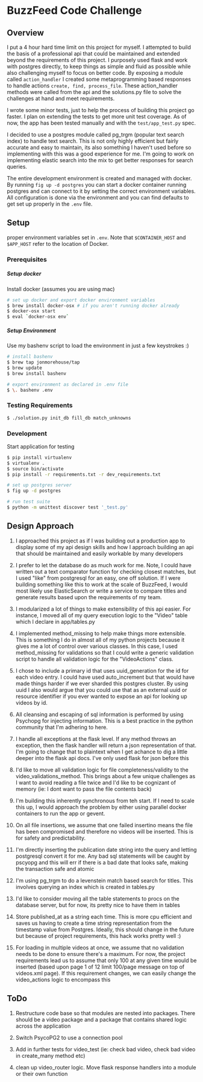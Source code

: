 # BuzzFeed Code Challenge


## Overview

I put a 4 hour hard time limit on this project for myself. I attempted to build the basis of a professional api that could be maintained and extended beyond the requirements of this project. I purposely used flask and work with postgres directly, to keep things as simple and fluid as possible while also challenging myself to focus on better code. By exposing a module called `action_handler` I created some metaprogramming based responses to handle actions `create, find, process_file`. These action_handler methods were called from the api and the solutions.py file to solve the challenges at hand and meet requirements.

I wrote some minor tests, just to help the process of building this project go faster. I plan on extending the tests to get more unit test coverage. As of now, the app has been tested manually and with the `test/app_test.py` spec. 

I decided to use a postgres module called pg_trgm (popular text search index) to handle text search. This is not only highly efficient but fairly accurate and easy to maintain, its also something I haven't used before so implementing with this was a good experience for me. I'm going to work on implementing elastic search into the mix to get better responses for search queries.

The entire development environment is created and managed with docker. By running `fig up -d postgres` you can start a docker container running postgres and can connect to it by setting the correct environment variables. All configuration is done via the environment and you can find defaults to get set up properly in the `.env` file. 

## Setup

proper environment variables set in `.env`. Note that `$CONTAINER_HOST` and `$APP_HOST` refer to the location of Docker.

### Prerequisites

##### Setup docker

Install docker (assumes you are using mac)
~~~ sh
# set up docker and export docker environment variables
$ brew install docker-osx # if you aren't running docker already
$ docker-osx start
$ eval `docker-osx env`
~~~

##### Setup Environment

Use my bashenv script to load the environment in just a few keystrokes :)
~~~ sh
# install bashenv
$ brew tap jonmorehouse/tap
$ brew update
$ brew install bashenv

# export environment as declared in .env file
$ \. bashenv .env
~~~

### Testing Requirements

~~~ sh
$ ./solution.py init_db fill_db match_unknowns
~~~

### Development 

Start application for testing 
~~~ sh
$ pip install virtualenv
$ virtualenv .
$ source bin/activate
$ pip install -r requirements.txt -r dev_requirements.txt

# set up postgres server
$ fig up -d postgres

# run test suite
$ python -m unittest discover test '_test.py'
~~~


## Design Approach

1. I approached this project as if I was building out a production app to display some of my api design skills and how I approach building an api that should be maintained and easily workable by many developers

2. I prefer to let the database do as much work for me. Note, I could have written out a text comparator function for checking closest matches, but I used "like" from postgresql for an easy, one off solution. If I were building something like this to work at the scale of BuzzFeed, I would most likely use ElasticSearch or write a service to compare titles and generate results based upon the requirements of my team.

3. I modularized a lot of things to make extensibility of this api easier. For instance, I moved all of my query execution logic to the "Video" table which I declare in app/tables.py

4. I implemented method_missing to help make things more extensible. This is something I do in almost all of my python projects because it gives me a lot of control over various classes. In this case, I used method_missing for validations so that I could write a generic validation script to handle all validation logic for the "VideoActions" class.

5. I chose to include a primary id that uses uuid_generation for the id for each video entry. I could have used auto_increment but that would have made things harder if we ever sharded this postgres cluster. By using uuid I also would argue that you could use that as an external uuid or resource identifier if you ever wanted to expose an api for looking up videos by id.

6. All cleansing and escaping of sql information is performed by using Psychopg for injecting information. This is a best practice in the python community that I'm adhering to here.

7. I handle all exceptions at the flask level. If any method throws an exception, then the flask handler will return a json representation of that. I'm going to change that to plaintext when I get achance to dig a little deeper into the flask api docs. I've only used flask for json before this

8. I'd like to move all validation logic for file completeness/validity to the video_validations_method. This brings about a few unique challenges as I want to avoid reading a file twice and I'd like to be cognizant of memory (ie: I dont want to pass the file contents back)

9. I'm building this inherently synchronous from teh start. If I need to scale this up, I would approach the problem by either using parallel docker containers to run the app or gevent.

10. On all file insertions, we assume that one failed insertino means the file has been compromised and therefore no videos will be inserted. This is for safety and predictability.

11. I'm directly inserting the publication date string into the query and letting postgresql convert it for me. Any bad sql statements will be caught by pscyopg and this will err if there is a bad date that looks safe, making the transaction safe and atomic

12. I'm using pg_trgm to do a levenstein match based search for titles. This involves querying an index which is created in tables.py

13. I'd like to consider moving all the table statements to procs on the database server, but for now, its pretty nice to have them in tables

14. Store published_at as a string each time. This is more cpu efficient and saves us having to create a time string representation from the timestamp value from Postgres. Ideally, this should change in the future but because of project requirements, this hack works pretty well :)

15. For loading in multiple videos at once, we assume that no validation needs to be done to ensure there's a maximum. For now, the project requirements lead us to assume that only 100 at any given time would be inserted (based upon page 1 of 12 limit 100/page message on top of videos.xml page). If this requirement changes, we can easily change the video_actions logic to encompass this

## ToDo

1. Restructure code base so that modules are nested into packages. There should be a video package and a package that contains shared logic across the application

2. Switch PsycoPG2 to use a connection pool

3. Add in further tests for video_test (ie: check bad video, check bad video in create_many method etc)

4. clean up video_router logic. Move flask response handlers into a module or their own function


